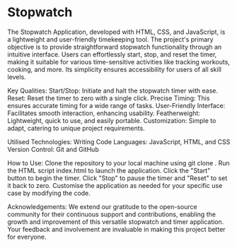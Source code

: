 # Stopwatch
The Stopwatch Application, developed with HTML, CSS, and JavaScript, is a lightweight and user-friendly timekeeping tool. The project's primary objective is to provide straightforward stopwatch functionality through an intuitive interface. Users can effortlessly start, stop, and reset the timer, making it suitable for various time-sensitive activities like tracking workouts, cooking, and more. Its simplicity ensures accessibility for users of all skill levels.

Key Qualities:
Start/Stop: Initiate and halt the stopwatch timer with ease.
Reset: Reset the timer to zero with a single click.
Precise Timing: This ensures accurate timing for a wide range of tasks.
User-Friendly Interface: Facilitates smooth interaction, enhancing usability.
Featherweight: Lightweight, quick to use, and easily portable.
Customization: Simple to adapt, catering to unique project requirements.

Utilised Technologies:
Writing Code Languages: JavaScript, HTML, and CSS
Version Control: Git and GitHub

How to Use:
Clone the repository to your local machine using git clone <repository-url>.
Run the HTML script index.html to launch the application.
Click the "Start" button to begin the timer. Click "Stop" to pause the timer and "Reset" to set it back to zero.
Customise the application as needed for your specific use case by modifying the code.

Acknowledgements: We extend our gratitude to the open-source community for their continuous support and contributions, enabling the growth and improvement of this versatile stopwatch and timer application. Your feedback and involvement are invaluable in making this project better for everyone.

